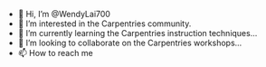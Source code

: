 - 👋 Hi, I’m @WendyLai700
- 👀 I’m interested in the Carpentries community. 
- 🌱 I’m currently learning the Carpentries instruction techniques...
- 💞️ I’m looking to collaborate on the Carpentries workshops...
- 📫 How to reach me

<!---
WendyLai700/WendyLai700 is a ✨ special ✨ repository because its `README.md` (this file) appears on your GitHub profile.
You can click the Preview link to take a look at your changes.
--->
